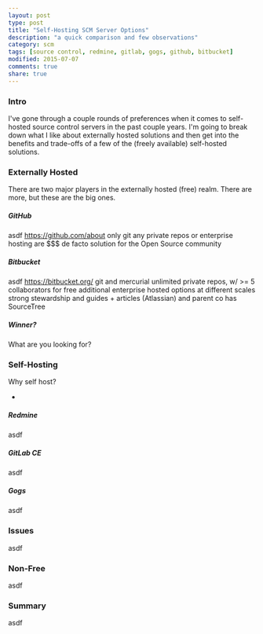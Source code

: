 ```yaml
---
layout: post
type: post
title: "Self-Hosting SCM Server Options"
description: "a quick comparison and few observations"
category: scm
tags: [source control, redmine, gitlab, gogs, github, bitbucket]
modified: 2015-07-07
comments: true
share: true
---
```


### Intro
I've gone through a couple rounds of preferences when it comes to self-hosted source control servers in the past couple years. I'm going to break down what I like about externally hosted solutions and then get into the benefits and trade-offs of a few of the (freely available) self-hosted solutions.

### Externally Hosted
There are two major players in the externally hosted (free) realm. There are more, but these are the big ones.

##### GitHub
asdf
https://github.com/about
only git
any private repos or enterprise hosting are $$$
de facto solution for the Open Source community

##### Bitbucket
asdf
https://bitbucket.org/
git and mercurial
unlimited private repos, w/ >= 5 collaborators for free
additional enterprise hosted options at different scales
strong stewardship and guides + articles (Atlassian) and parent co has SourceTree

##### Winner?
What are you looking for?

### Self-Hosting
Why self host?

* 

##### Redmine
asdf

##### GitLab CE
asdf

##### Gogs
asdf

### Issues
asdf

### Non-Free
asdf

### Summary
asdf